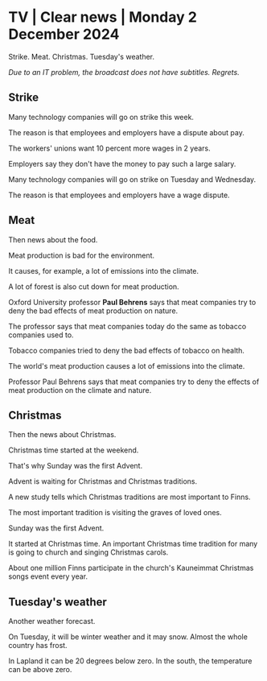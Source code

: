 # TV \| Clear news \| Monday 2 December 2024

Strike. Meat. Christmas. Tuesday's weather.

*Due to an IT problem, the broadcast does not have subtitles. Regrets.*

## Strike

Many technology companies will go on strike this week.

The reason is that employees and employers have a dispute about pay.

The workers' unions want 10 percent more wages in 2 years.

Employers say they don't have the money to pay such a large salary.

Many technology companies will go on strike on Tuesday and Wednesday.

The reason is that employees and employers have a wage dispute.

## Meat

Then news about the food.

Meat production is bad for the environment.

It causes, for example, a lot of emissions into the climate.

A lot of forest is also cut down for meat production.

Oxford University professor **Paul Behrens** says that meat companies try to deny the bad effects of meat production on nature.

The professor says that meat companies today do the same as tobacco companies used to.

Tobacco companies tried to deny the bad effects of tobacco on health.

The world's meat production causes a lot of emissions into the climate.

Professor Paul Behrens says that meat companies try to deny the effects of meat production on the climate and nature.

## Christmas

Then the news about Christmas.

Christmas time started at the weekend.

That's why Sunday was the first Advent.

Advent is waiting for Christmas and Christmas traditions.

A new study tells which Christmas traditions are most important to Finns.

The most important tradition is visiting the graves of loved ones.

Sunday was the first Advent.

It started at Christmas time. An important Christmas time tradition for many is going to church and singing Christmas carols.

About one million Finns participate in the church's Kauneimmat Christmas songs event every year.

## Tuesday's weather

Another weather forecast.

On Tuesday, it will be winter weather and it may snow. Almost the whole country has frost.

In Lapland it can be 20 degrees below zero. In the south, the temperature can be above zero.
